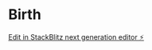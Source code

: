 # Birth

[Edit in StackBlitz next generation editor ⚡️](https://stackblitz.com/~/github.com/Adithyenkandasamy/Birth)